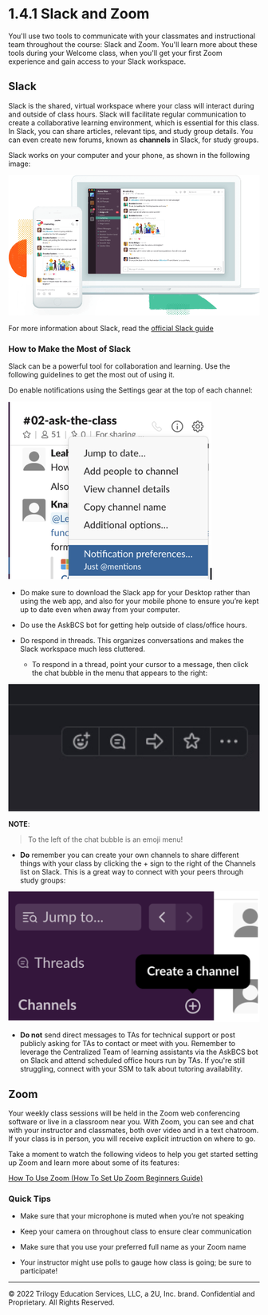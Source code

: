 # 1.4.1 Slack and Zoom
You'll use two tools to communicate with your classmates and instructional team throughout the course: Slack and Zoom. You'll learn more about these tools during your Welcome class, when you'll get your first Zoom experience and gain access to your Slack workspace.

## Slack
Slack is the shared, virtual workspace where your class will interact during and outside of class hours. Slack will facilitate regular communication to create a collaborative learning environment, which is essential for this class. In Slack, you can share articles, relevant tips, and study group details. You can even create new forums, known as **channels** in Slack, for study groups.

Slack works on your computer and your phone, as shown in the following image:

![](../../img/01-modality-slack.png)

For more information about Slack, read the [official Slack guide](https://slack.com/help/categories/360000049043)

### How to Make the Most of Slack
Slack can be a powerful tool for collaboration and learning. Use the following guidelines to get the most out of using it.

Do enable notifications using the Settings gear at the top of each channel:

![](../../img/02-modality-slack-notifications.png)

* Do make sure to download the Slack app for your Desktop rather than using the web app, and also for your mobile phone to ensure you’re kept up to date even when away from your computer.

* Do use the AskBCS bot for getting help outside of class/office hours.

* Do respond in threads. This organizes conversations and makes the Slack workspace much less cluttered.

    * To respond in a thread, point your cursor to a message, then click the chat bubble in the menu that appears to the right:

![](../../img/03-modality-slack-thread.png)

**NOTE**:
> To the left of the chat bubble is an emoji menu!

* **Do** remember you can create your own channels to share different things with your class by clicking the + sign to the right of the Channels list on Slack. This is a great way to connect with your peers through study groups:

![](../../img/04-modality-slack-create-channel.png)
* **Do not** send direct messages to TAs for technical support or post publicly asking for TAs to contact or meet with you. Remember to leverage the Centralized Team of learning assistants via the AskBCS bot on Slack and attend scheduled office hours run by TAs. If you're still struggling, connect with your SSM to talk about tutoring availability.

## Zoom
Your weekly class sessions will be held in the Zoom web conferencing software or live in a classroom near you. With Zoom, you can see and chat with your instructor and classmates, both over video and in a text chatroom. If your class is in person, you will receive explicit intruction on where to go.

Take a moment to watch the following videos to help you get started setting up Zoom and learn more about some of its features:

[How To Use Zoom (How To Set Up Zoom Beginners Guide)](https://www.youtube.com/watch?v=9w3Y_9FLgc4)

### Quick Tips
* Make sure that your microphone is muted when you’re not speaking

* Keep your camera on throughout class to ensure clear communication

* Make sure that you use your preferred full name as your Zoom name

* Your instructor might use polls to gauge how class is going; be sure to participate!

---
© 2022 Trilogy Education Services, LLC, a 2U, Inc. brand. Confidential and Proprietary. All Rights Reserved.